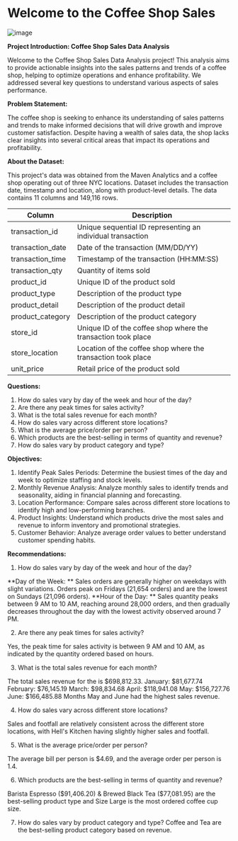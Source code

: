 # Welcome to the Coffee Shop Sales
![image](https://github.com/Maryamfaisalz/Coffee-Shop-Sales/assets/79410940/e6d26c51-f895-44a3-a04c-1cbe9be0f1d3)

**Project Introduction: Coffee Shop Sales Data Analysis**

Welcome to the Coffee Shop Sales Data Analysis project! This analysis aims to provide actionable insights into the sales patterns and trends of a coffee shop, helping to optimize operations and enhance profitability. We addressed several key questions to understand various aspects of sales performance.

**Problem Statement:**


The coffee shop is seeking to enhance its understanding of sales patterns and trends to make informed decisions that will drive growth and improve customer satisfaction. Despite having a wealth of sales data, the shop lacks clear insights into several critical areas that impact its operations and profitability.

**About the Dataset:**

This project's data was obtained from the Maven Analytics and a coffee shop operating out of three NYC locations. Dataset includes the transaction date, timestamp and location, along with product-level details. The data contains 11 columns and 149,116 rows.

| Column        | Description   |
| ------------- | ------------- |
| transaction_id  | Unique sequential ID representing an individual transaction  |
| transaction_date  | Date of the transaction (MM/DD/YY)  |
| transaction_time | Timestamp of the transaction (HH:MM:SS)  |
| transaction_qty | Quantity of items sold |
| product_id  | Unique ID of the product sold |
| product_type | Description of the product type  |
| product_detail | Description of the product detail  |
| product_category  | Description of the product category  |
| store_id  | Unique ID of the coffee shop where the transaction took place  |
| store_location | Location of the coffee shop where the transaction took place  |
|unit_price | Retail price of the product sold  |

**Questions:** 
1) How do sales vary by day of the week and hour of the day?
2) Are there any peak times for sales activity?
3) What is the total sales revenue for each month?
4) How do sales vary across different store locations?
5) What is the average price/order per person?
6) Which products are the best-selling in terms of quantity and revenue?
7) How do sales vary by product category and type?

**Objectives:**
1) Identify Peak Sales Periods: Determine the busiest times of the day and week to optimize staffing and stock levels. 
2) Monthly Revenue Analysis: Analyze monthly sales to identify trends and seasonality, aiding in financial planning and forecasting.
3) Location Performance: Compare sales across different store locations to identify high and low-performing branches. 
4) Product Insights: Understand which products drive the most sales and revenue to inform inventory and promotional strategies. 
5) Customer Behavior: Analyze average order values to better understand customer spending habits.

**Recommendations:**


1) How do sales vary by day of the week and hour of the day?

**Day of the Week: ** 
Sales orders are generally higher on weekdays with slight variations. Orders peak on Fridays (21,654 orders) and are the lowest on Sundays (21,096 orders).
**Hour of the Day: **
Sales quantity peaks between 9 AM to 10 AM, reaching around 28,000 orders, and then gradually decreases throughout the day with the lowest activity observed around 7 PM.


2) Are there any peak times for sales activity?

Yes, the peak time for sales activity is between 9 AM and 10 AM, as indicated by the quantity ordered based on hours.

3) What is the total sales revenue for each month?

The total sales revenue for the is $698,812.33.
January: $81,677.74
February: $76,145.19
March: $98,834.68
April: $118,941.08
May: $156,727.76
June: $166,485.88
Months May and June had the highest sales revenue. 


4) How do sales vary across different store locations?

Sales and footfall are relatively consistent across the different store locations, with Hell's Kitchen having slightly higher sales and footfall.

5) What is the average price/order per person?

The average bill per person is $4.69, and the average order per person is 1.4.

6) Which products are the best-selling in terms of quantity and revenue?

Barista Espresso ($91,406.20) & Brewed Black Tea ($77,081.95) are the best-selling product type and Size Large is the most ordered coffee cup size.


7) How do sales vary by product category and type?
Coffee and Tea are the best-selling product category based on revenue.






